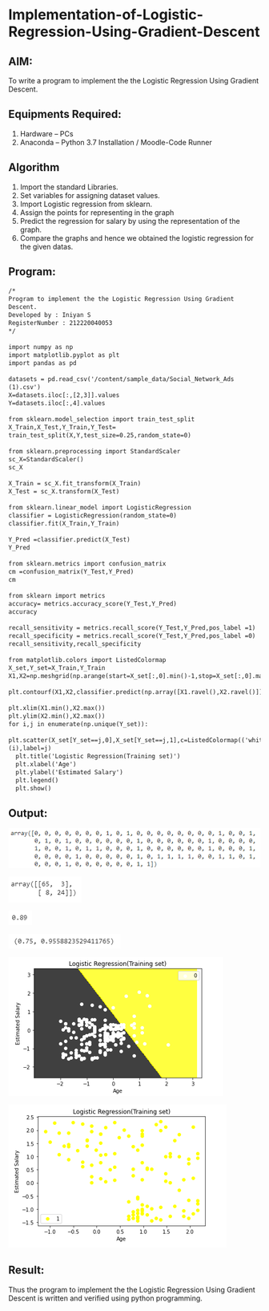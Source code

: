 # Implementation-of-Logistic-Regression-Using-Gradient-Descent

## AIM:
To write a program to implement the the Logistic Regression Using Gradient Descent.

## Equipments Required:
1. Hardware – PCs
2. Anaconda – Python 3.7 Installation / Moodle-Code Runner

## Algorithm
1. Import the standard Libraries.
2. Set variables for assigning dataset values.
3. Import Logistic regression from sklearn.
4. Assign the points for representing in the graph
5. Predict the regression for salary by using the representation of the graph.
6. Compare the graphs and hence we obtained the logistic regression for the given datas.

## Program:
```
/*
Program to implement the the Logistic Regression Using Gradient Descent.
Developed by : Iniyan S
RegisterNumber : 212220040053
*/

import numpy as np
import matplotlib.pyplot as plt
import pandas as pd

datasets = pd.read_csv('/content/sample_data/Social_Network_Ads (1).csv')
X=datasets.iloc[:,[2,3]].values
Y=datasets.iloc[:,4].values 

from sklearn.model_selection import train_test_split
X_Train,X_Test,Y_Train,Y_Test= train_test_split(X,Y,test_size=0.25,random_state=0)

from sklearn.preprocessing import StandardScaler
sc_X=StandardScaler()
sc_X

X_Train = sc_X.fit_transform(X_Train)
X_Test = sc_X.transform(X_Test)

from sklearn.linear_model import LogisticRegression
classifier = LogisticRegression(random_state=0)
classifier.fit(X_Train,Y_Train)

Y_Pred =classifier.predict(X_Test)
Y_Pred

from sklearn.metrics import confusion_matrix
cm =confusion_matrix(Y_Test,Y_Pred)
cm

from sklearn import metrics
accuracy= metrics.accuracy_score(Y_Test,Y_Pred)
accuracy

recall_sensitivity = metrics.recall_score(Y_Test,Y_Pred,pos_label =1)
recall_specificity = metrics.recall_score(Y_Test,Y_Pred,pos_label =0)
recall_sensitivity,recall_specificity

from matplotlib.colors import ListedColormap
X_set,Y_set=X_Train,Y_Train
X1,X2=np.meshgrid(np.arange(start=X_set[:,0].min()-1,stop=X_set[:,0].max()+1,step=0.01),np.arange(start=X_set[:,1].min()-1,stop=X_set[:,1].max()+1,step=0.01))

plt.contourf(X1,X2,classifier.predict(np.array([X1.ravel(),X2.ravel()]).T).reshape(X1.shape),alpha=0.75,cmap=ListedColormap(('black','yellow')))

plt.xlim(X1.min(),X2.max())
plt.ylim(X2.min(),X2.max())
for i,j in enumerate(np.unique(Y_set)):
  plt.scatter(X_set[Y_set==j,0],X_set[Y_set==j,1],c=ListedColormap(('white','yellow'))(i),label=j)
  plt.title('Logistic Regression(Training set)')
  plt.xlabel('Age')
  plt.ylabel('Estimated Salary')
  plt.legend()
  plt.show()

```

## Output:
![OP1](/OP1.png)

![OP2](/OP2.png)

![OP3](/OP3.png)

![OP4](/OP4.png)

![OP5](/OP5.png)

![OP6](/OP6.png)


## Result:
Thus the program to implement the the Logistic Regression Using Gradient Descent is written and verified using python programming.

